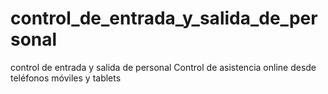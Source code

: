 # control_de_entrada_y_salida_de_personal
control de entrada y salida de personal Control de asistencia online desde teléfonos móviles y tablets
